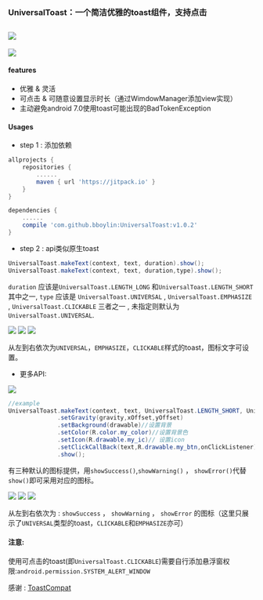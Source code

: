 ### UniversalToast：一个简洁优雅的toast组件，支持点击
[![](https://jitpack.io/v/bboylin/UniversalToast.svg)](https://jitpack.io/#bboylin/UniversalToast)
---

![](./art/art.gif)

#### features
* 优雅 & 灵活
* 可点击 & 可随意设置显示时长（通过WimdowManager添加view实现）
* 主动避免android 7.0使用toast可能出现的BadTokenException

#### Usages
* step 1 : 添加依赖
```gradle
allprojects {
    repositories {
        ......
        maven { url 'https://jitpack.io' }
    }
}

dependencies {
    ......
    compile 'com.github.bboylin:UniversalToast:v1.0.2'
}
```
* step 2 : api类似原生toast
```java
UniversalToast.makeText(context, text, duration).show();
UniversalToast.makeText(context, text, duration,type).show();
```
`duration` 应该是`UniversalToast.LENGTH_LONG` 和`UniversalToast.LENGTH_SHORT`其中之一,
`type` 应该是 `UniversalToast.UNIVERSAL`  , `UniversalToast.EMPHASIZE` , `UniversalToast.CLICKABLE` 三者之一 , 未指定则默认为 `UniversalToast.UNIVERSAL`.

![](./art/universal.png)
![](./art/emphasize.png)
![](./art/clickable.png)

从左到右依次为`UNIVERSAL`，`EMPHASIZE`，`CLICKABLE`样式的toast，图标文字可设置。

* 更多API:

![](./art/api.png)
```java
//example
UniversalToast.makeText(context, text, UniversalToast.LENGTH_SHORT, UniversalToast.CLICKABLE)
              .setGravity(gravity,xOffset,yOffset)
              .setBackground(drawable)//设置背景
              .setColor(R.color.my_color)//设置背景色
              .setIcon(R.drawable.my_ic)// 设置icon
              .setClickCallBack(text,R.drawable.my_btn,onClickListener) //设置点击listener
              .show();
```
有三种默认的图标提供，用`showSuccess()`,`showWarning()` ， `showError()`代替`show()`即可采用对应的图标。

![](./art/success.png)
![](./art/warning.png)
![](./art/error.png)

从左到右依次为 : `showSuccess` ， `showWarning` ， `showError` 的图标（这里只展示了`UNIVERSAL`类型的toast，`CLICKABLE`和`EMPHASIZE`亦可）

#### 注意:
使用可点击的toast(即`UniversalToast.CLICKABLE`)需要自行添加悬浮窗权限:`android.permission.SYSTEM_ALERT_WINDOW`

感谢 : [ToastCompat](https://github.com/drakeet/ToastCompat)